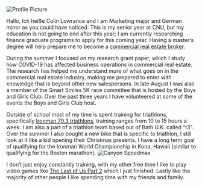 ![Profile Picture](https://colin-lowrance.github.io/Colin-Lowrance/images/IMG_4457.JPG)

Hallo, Ich heiße Colin Lowrance and I am Marketing major and German minor as you could have noticed. This is my senior year at CNU, but my education is not going to end after this year; I am currently researching finance graduate programs to apply for this coming year. Having a master’s degree will help prepare me to become a [commercial real estate broker](https://southgaterealtyllc.com/blog/what-does-a-commercial-broker-do/). 

During the summer I focused on my research grant paper, which I study how COVID-19 has affected business operations in commercial real estate. The research has helped me understand more of what goes on in the commercial real estate industry, making me prepared to enter with knowledge that is beyond other new salespersons. In late August I was also a member of the Smart Smiles 5K race committee that is hosted by the Boys and Girls Club. Over the past three years I have volunteered at some of the events the Boys and Girls Club host.   

Outside of school most of my time is spent training for triathlons, specifically [Ironman 70.3 triathlons](https://en.wikipedia.org/wiki/Ironman_70.3), training ranges from 10 to 15 hours a week. I am also a part of a triathlon team based out of Bath U.K. called “t3”. Over the summer I also bought a new bike that is specific to triathlon, I still look at it like a kid opening their Christmas presents. I have a long term goal of qualifying for the Ironman World Championship in Kona, Hawaii (similar to qualifying for the Boston marathon).
![Canyon Speedmax](https://colin-lowrance.github.io/Colin-Lowrance/images/IMG_5683.png)

I don’t just enjoy constantly training, with my other free time I like to play video games like [The Last of Us Part 2](https://en.wikipedia.org/wiki/The_Last_of_Us_Part_II) which I just finished. Lastly like the majority of other people I like spending time with my friends and family.   

